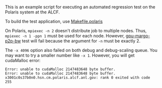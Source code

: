 This is an example script for executing an automated regression test on the 
Polaris system at the ALCF.

To build the test application, use [Makefile.polaris](../../Makefile.polaris)

On Polaris, `mpiexec -n 2` doesn't distribute job to multiple nodes.
Thus, `mpiexec -n 1 -ppn 1` must be used for each node.
However, [gpu-margo-p2p-bw](https://github.com/HDFGroup/mochi-tests/blob/main/perf-regression/gpu-margo-p2p-bw.cu) test will fail
because the argument for `-n` must be exactly 2.

The `-x 4096` option also failed on both debug and debug-scaling queue.
You may want to try a smaller number like `-x 1`.
However, you will get cudaMalloc error:

```
Error: unable to cudaMalloc 2147483648 byte buffer.
Error: unable to cudaMalloc 2147483648 byte buffer.
x3001c0s37b0n0.hsn.cm.polaris.alcf.anl.gov: rank 0 exited with code 255
```
